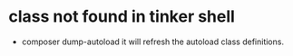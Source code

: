 # class not found in tinker shell

-   composer dump-autoload
    it will refresh the autoload class definitions.
